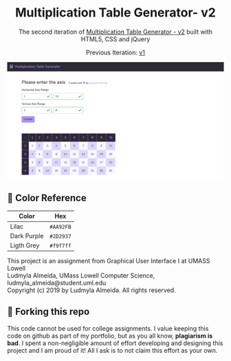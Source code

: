 <h1 align="center">
  Multiplication Table Generator- v2
</h1>
<p align="center">
  The second iteration of <a href="https://ludmylaalmeida.github.io/multiplicationTable-v2/" target="_blank">Multiplication Table Generator - v2</a> built with HTML5, CSS and jQuery
</p>
<p align="center">Previous Iteration: <a href="https://github.com/ludmylaalmeida/multiplicationTable" target="_blank" >v1</a></p>

![demo](https://github.com/ludmylaalmeida/multiplicationTable/blob/master/image.png?raw=true)

## 🎨 Color Reference

| Color          | Hex                                                                |
| -------------- | ------------------------------------------------------------------ |
| Lilac          | `#AA92FB` |
| Dark Purple    | `#2D2937` |
| Ligth Grey     | `#f9f7ff` |

<p>This project is an assignment from Graphical User Interface I at UMASS Lowell</br>
 Ludmyla Almeida, UMass Lowell Computer Science, ludmyla_almeida@student.uml.edu</br>
 Copyright (c) 2019 by Ludmyla Almeida. All rights reserved.</p>



## 🚨 Forking this repo

<p>This code cannot be used for college assignments. I value keeping this code on github as part of my portfolio, but as you all know, <b>plagiarism is bad</b>. I spent a non-negligible amount of effort developing and designing this project and I am proud of it! All I ask is to not claim this effort as your own.</p>

